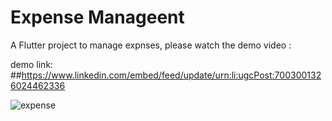 # Expense Manageent

A  Flutter project to manage expnses, please watch the demo video :

demo link: ##https://www.linkedin.com/embed/feed/update/urn:li:ugcPost:7003001326024462336

![expense](https://user-images.githubusercontent.com/93089580/204161265-589c708a-2540-4c06-b72f-e8a4cefd25fe.png)
